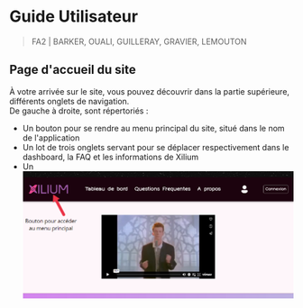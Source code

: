 # Guide Utilisateur  

> FA2 | BARKER, OUALI, GUILLERAY, GRAVIER, LEMOUTON  

## Page d'accueil du site

À votre arrivée sur le site, vous pouvez découvrir dans la partie supérieure, différents onglets de navigation.  
De gauche à droite, sont répertoriés : 
- Un bouton pour se rendre au menu principal du site, situé dans le nom de l'application
- Un lot de trois onglets servant pour se déplacer respectivement dans le dashboard, la FAQ et les informations de Xilium 
- Un 
![Page d'accueil](img/page_accueil.png)

###  